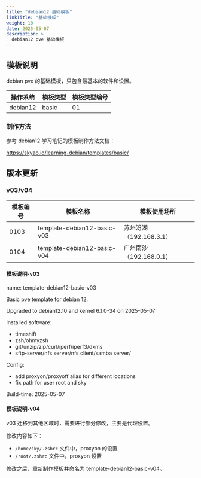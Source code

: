 ```yaml
---
title: "debian12 基础模板"
linkTitle: "基础模板"
weight: 10
date: 2025-05-07
description: >
  debian12 pve 基础模板
---
```


## 模板说明

debian pve 的基础模板，只包含最基本的软件和设置。

| 操作系统 | 模板类型 | 模板类型编号 |  
| -------- | -------- | -------- | 
| debian12 | basic | 01 | 

### 制作方法

参考 debian12 学习笔记的模板制作方法文档：

https://skyao.io/learning-debian/templates/basic/ 

## 版本更新

### v03/v04

| 模板编号 | 模板名称 | 模板使用场所 |
| -------- | -------- | -------- |
| 0103 | template-debian12-basic-v03 | 苏州汾湖（192.168.3.1） |
| 0104 | template-debian12-basic-v04 | 广州南沙（192.168.0.1） |

#### 模板说明-v03

name: template-debian12-basic-v03

Basic pve template for debian 12.

Upgraded to debian12.10 and kernel 6.1.0-34 on 2025-05-07

Installed software:

- timeshift
- zsh/ohmyzsh
- git/unzip/zip/curl/iperf/iperf3/dkms
- sftp-server/nfs server/nfs client/samba server/

Config:

- add proxyon/proxyoff alias for different locations
- fix path for user root and sky

Build-time: 2025-05-07

#### 模板说明-v04

v03 迁移到其他区域时，需要进行部分修改，主要是代理设置。

修改内容如下：

- `/home/sky/.zshrc` 文件中，proxyon 的设置
- `/root/.zshrc` 文件中，proxyon 设置

修改之后，重新制作模板并命名为 template-debian12-basic-v04。

